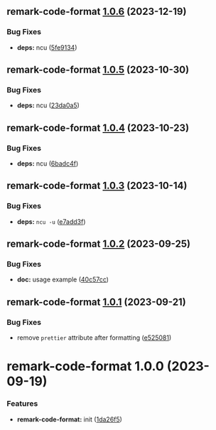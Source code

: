 ## remark-code-format [1.0.6](https://github.com/bent10/remark-plugins/compare/remark-code-format@1.0.5...remark-code-format@1.0.6) (2023-12-19)


### Bug Fixes

* **deps:** ncu ([5fe9134](https://github.com/bent10/remark-plugins/commit/5fe9134903c98d89ad670b3cec639d09957a4e4b))

## remark-code-format [1.0.5](https://github.com/bent10/remark-plugins/compare/remark-code-format@1.0.4...remark-code-format@1.0.5) (2023-10-30)


### Bug Fixes

* **deps:** ncu ([23da0a5](https://github.com/bent10/remark-plugins/commit/23da0a5ce3ceb607c8fd610c93b24b719416814b))

## remark-code-format [1.0.4](https://github.com/bent10/remark-plugins/compare/remark-code-format@1.0.3...remark-code-format@1.0.4) (2023-10-23)


### Bug Fixes

* **deps:** ncu ([6badc4f](https://github.com/bent10/remark-plugins/commit/6badc4f9f6fdf9d026c6c5738d2c20d1dc9bfa74))

## remark-code-format [1.0.3](https://github.com/bent10/remark-plugins/compare/remark-code-format@1.0.2...remark-code-format@1.0.3) (2023-10-14)


### Bug Fixes

* **deps:** `ncu -u` ([e7add3f](https://github.com/bent10/remark-plugins/commit/e7add3f090ebeae00045a96b7b60ea1c159ae591))

## remark-code-format [1.0.2](https://github.com/bent10/remark-plugins/compare/remark-code-format@1.0.1...remark-code-format@1.0.2) (2023-09-25)


### Bug Fixes

* **doc:** usage example ([40c57cc](https://github.com/bent10/remark-plugins/commit/40c57cc5d01e4337502a142b9c89b31ac0ae7ed0))

## remark-code-format [1.0.1](https://github.com/bent10/remark-plugins/compare/remark-code-format@1.0.0...remark-code-format@1.0.1) (2023-09-21)


### Bug Fixes

* remove `prettier` attribute after formatting ([e525081](https://github.com/bent10/remark-plugins/commit/e52508179f3110a48e7b6974ffab8c06fd684fc2))

# remark-code-format 1.0.0 (2023-09-19)


### Features

* **remark-code-format:** init ([1da26f5](https://github.com/bent10/remark-plugins/commit/1da26f56645a2050e2594bf0a1e5a703b3a618bf))
